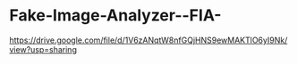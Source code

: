 # Fake-Image-Analyzer--FIA-
https://drive.google.com/file/d/1V6zANqtW8nfGQjHNS9ewMAKTlO6yI9Nk/view?usp=sharing
